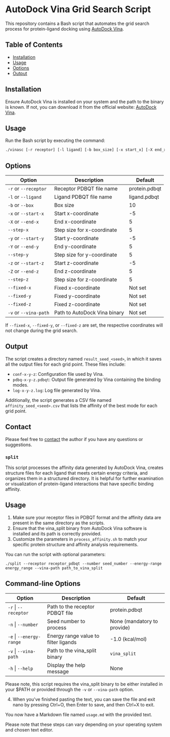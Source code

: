 # AutoDock Vina Grid Search Script

This repository contains a Bash script that automates the grid search process for protein-ligand docking using [AutoDock Vina](http://vina.scripps.edu/).

## Table of Contents

- [Installation](#installation)
- [Usage](#usage)
- [Options](#options)
- [Output](#output)

## Installation

Ensure AutoDock Vina is installed on your system and the path to the binary is known. If not, you can download it from the official website: [AutoDock Vina](http://vina.scripps.edu/).

## Usage

Run the Bash script by executing the command:

```bash
./vinasc [-r receptor] [-l ligand] [-b box_size] [-x start_x] [-X end_x] [--step-x step_x] [-y start_y] [-Y end_y] [--step-y step_y] [-z start_z] [-Z end_z] [--step-z step_z] [--fixed-x fixed_x] [--fixed-y fixed_y] [--fixed-z fixed_z] [-v vina_path]
```
## Options

| Option | Description | Default |
| ------ | ----------- | ------- |
| `-r` or `--receptor` | Receptor PDBQT file name | protein.pdbqt |
| `-l` or `--ligand` | Ligand PDBQT file name | ligand.pdbqt |
| `-b` or `--box` | Box size | 10 |
| `-x` or `--start-x` | Start x-coordinate | -5 |
| `-X` or `--end-x` | End x-coordinate | 5 |
| `--step-x` | Step size for x-coordinate | 5 |
| `-y` or `--start-y` | Start y-coordinate | -5 |
| `-Y` or `--end-y` | End y-coordinate | 5 |
| `--step-y` | Step size for y-coordinate | 5 |
| `-z` or `--start-z` | Start z-coordinate | -5 |
| `-Z` or `--end-z` | End z-coordinate | 5 |
| `--step-z` | Step size for z-coordinate | 5 |
| `--fixed-x` | Fixed x-coordinate | Not set |
| `--fixed-y` | Fixed y-coordinate | Not set |
| `--fixed-z` | Fixed z-coordinate | Not set |
| `-v` or `--vina-path` | Path to AutoDock Vina binary | Not set |


If `--fixed-x`, `--fixed-y`, or `--fixed-z` are set, the respective coordinates will not change during the grid search.

## Output

The script creates a directory named `result_seed_<seed>`, in which it saves all the output files for each grid point. These files include:

- `conf-x-y-z`: Configuration file used by Vina.
- `pdbq-x-y-z.pdbqt`: Output file generated by Vina containing the binding modes.
- `log-x-y-z.log`: Log file generated by Vina.

Additionally, the script generates a CSV file named `affinity_seed_<seed>.csv` that lists the affinity of the best mode for each grid point.

## Contact

Please feel free to [contact](https://payamkelich.github.io/) the author if you have any questions or suggestions.



### `split`



This script processes the affinity data generated by AutoDock Vina, creates structure files for each ligand that meets certain energy criteria, and organizes them in a structured directory. It is helpful for further examination or visualization of protein-ligand interactions that have specific binding affinity.

## Usage

1. Make sure your receptor files in PDBQT format and the affinity data are present in the same directory as the scripts.
2. Ensure that the vina_split binary from AutoDock Vina software is installed and its path is correctly provided.
3. Customize the parameters in `process_affinity.sh` to match your specific protein structure and affinity analysis requirements.

You can run the script with optional parameters:

```shell
./split --receptor receptor_pdbqt --number seed_number --energy-range energy_range --vina-path path_to_vina_split
```
## Command-line Options

| Option               | Description                                | Default                   |
| -------------------- | ------------------------------------------ | ------------------------- |
| `-r` \| `--receptor` | Path to the receptor PDBQT file            | protein.pdbqt
| `-n` \| `--number`   | Seed number to process                     | None (mandatory to provide)|
| `-e` \| `--energy-range` | Energy range value to filter ligands     | -1.0 (kcal/mol)|
| `-v` \| `--vina-path` | Path to the vina_split binary               | `vina_split`              |
| `-h` \| `--help`     | Display the help message                    | None                      |

Please note, this script requires the vina_split binary to be either installed in your $PATH or provided through the `-v` or `--vina-path` option.

4. When you've finished pasting the text, you can save the file and exit nano by pressing Ctrl+O, then Enter to save, and then Ctrl+X to exit.

You now have a Markdown file named `usage.md` with the provided text.

Please note that these steps can vary depending on your operating system and chosen text editor.


